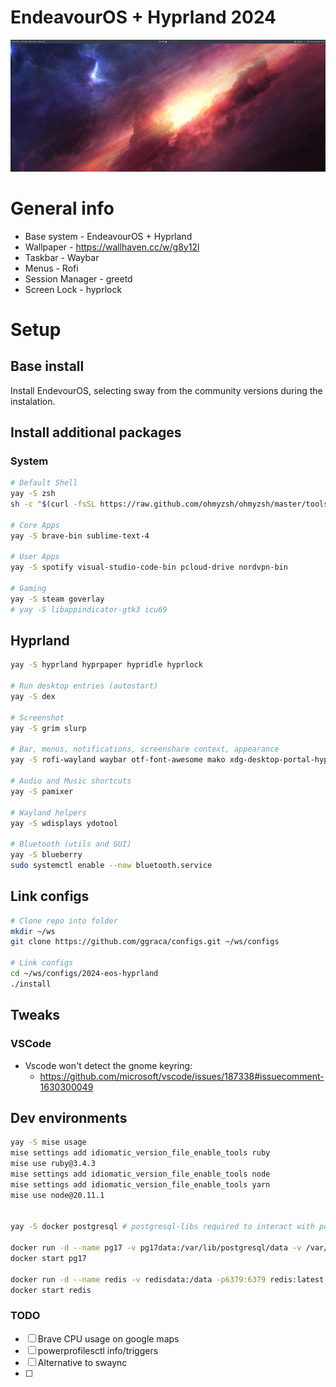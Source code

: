 # EndeavourOS + Hyprland 2024

![](/2024-eos-hyprland/screenshot.png "Hyprland 2024 screenshot")

# General info

- Base system - EndeavourOS + Hyprland
- Wallpaper - https://wallhaven.cc/w/g8y12l
- Taskbar - Waybar
- Menus - Rofi
- Session Manager - greetd
- Screen Lock - hyprlock

# Setup

## Base install
Install EndevourOS, selecting sway from the community versions during the instalation.


## Install additional packages
### System
```bash
# Default Shell
yay -S zsh
sh -c "$(curl -fsSL https://raw.github.com/ohmyzsh/ohmyzsh/master/tools/install.sh)"

# Core Apps
yay -S brave-bin sublime-text-4

# User Apps
yay -S spotify visual-studio-code-bin pcloud-drive nordvpn-bin

# Gaming
yay -S steam goverlay
# yay -S libappindicator-gtk3 icu69
```

## Hyprland

```bash
yay -S hyprland hyprpaper hypridle hyprlock

# Run desktop entries (autostart)
yay -S dex

# Screenshot
yay -S grim slurp

# Bar, menus, notifications, screenshare context, appearance
yay -S rofi-wayland waybar otf-font-awesome mako xdg-desktop-portal-hyprland nwg-look htop nvtop

# Audio and Music shortcuts
yay -S pamixer

# Wayland helpers
yay -S wdisplays ydotool

# Bluetooth (utils and GUI)
yay -S blueberry
sudo systemctl enable --now bluetooth.service
```


## Link configs
```bash
# Clone repo into folder
mkdir ~/ws
git clone https://github.com/ggraca/configs.git ~/ws/configs

# Link configs
cd ~/ws/configs/2024-eos-hyprland
./install
```

## Tweaks

### VSCode
- Vscode won't detect the gnome keyring:
	- https://github.com/microsoft/vscode/issues/187338#issuecomment-1630300049

## Dev environments
```bash
yay -S mise usage
mise settings add idiomatic_version_file_enable_tools ruby
mise use ruby@3.4.3
mise settings add idiomatic_version_file_enable_tools node
mise settings add idiomatic_version_file_enable_tools yarn
mise use node@20.11.1


yay -S docker postgresql # postgresql-libs required to interact with postgres containers

docker run -d --name pg17 -v pg17data:/var/lib/postgresql/data -v /var/run/postgresql:/var/run/postgresql -e POSTGRES_HOST_AUTH_METHOD=trust -p5432:5432 postgres:17
docker start pg17

docker run -d --name redis -v redisdata:/data -p6379:6379 redis:latest
docker start redis
```

### TODO

- [ ] Brave CPU usage on google maps
- [ ] powerprofilesctl info/triggers
- [ ] Alternative to swaync
- [ ]
